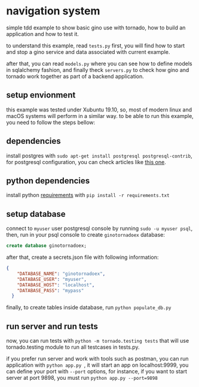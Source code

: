 # navigation system

simple tdd example to show basic gino use with tornado, how to build an application and how to test it.

to understand this example, read `tests.py` first, you will find how to start and stop a gino service and data associated with current example.

after that, you can read `models.py` where you can see how to define models in sqlalchemy fashion, and finally theck `servers.py` to check how gino and tornado work together as part of a backend application.

## setup envionment

this example was tested under Xubuntu 19.10, so, most of modern linux and macOS systems will perform in a similar way. to be able to run this example, you need to follow the steps bellow:

## dependencies

install postgres with `sudo apt-get install postgresql postgresql-contrib`, for postgresql configuration, you can check articles like [this one](https://tecadmin.net/install-postgresql-server-on-ubuntu/).

## python dependencies

install python [requirements](requirements.txt) with `pip install -r requirements.txt`

## setup database

connect to `myuser` user postgresql console by running `sudo -u myuser psql`, then, run in your psql console to create `ginotornadoex` database:

``` sql
create database ginotornadoex;

```

after that, create a secrets.json file with following information:

``` json
{
    "DATABASE_NAME": "ginotornadoex",
    "DATABASE_USER": "myuser",
    "DATABASE_HOST": "localhost",
    "DATABASE_PASS": "mypass"
  }
```

finally, to create tables inside database, run `python populate_db.py`

## run server and run tests

now, you can run tests with `python -m tornado.testing tests` that will use tornado.testing module to run all testcases in tests.py.

if you prefer run server and work with tools such as postman, you can run application with `python app.py `, it will start an app on localhost:9999, you can define your port with `--port` options, for instance, if you want to start server at port 9898, you must run `python app.py --port=9898`